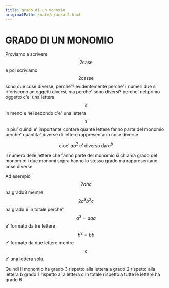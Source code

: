 ```yaml
---
title: grado di un monomio
originalPath: /mate/a/ac/ac2.html
---
```


GRADO DI UN MONOMIO
===

Proviamo a scrivere $$ 2\text{case} $$ e poi scriviamo $$ 2\text{casse} $$ sono due cose diverse, perche'?
evidentemente perche' i numeri due si riferiscono ad oggetti diversi, ma perche' sono diversi?
perche' nel primo oggetto c'e' una lettera $$ \text{s} $$ in meno e nel secondo c'e' una lettera $$ \text{s} $$ in piu' quindi e' importante contare quante lettere fanno parte del monomio perche' quantita' diverse di lettere rappresentano cose diverse

$$
\text{cioe' } ab^2 \text{ e' diverso da } a^b
$$

Il numero delle lettere che fanno parte del monomio si chiama grado del monomio: i due monomi sopra hanno lo stesso grado ma rappresentano cose diverse

Ad esempio $$ 2abc $$ ha grado3 mentre $$ 2a^3b^2c $$ ha grado 6 in totale perche' $$ a^3 = aaa $$ e' formato da tre lettere $$ b^2 = bb $$ e' formato da due lettere
mentre $$ c $$ e' una lettera sola.

Quindi il monomio ha grado 3 rispetto alla lettera a grado 2 rispetto alla lettera b grado 1 rispetto alla lettera c in totale rispetto a tutte le lettere ha grado 6